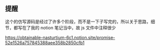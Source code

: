 ## 提醒

这个的仿写源码是经过了许多个阶段，而不是一下子写完的，所以关于思路，细节，都写在了我的 notion 笔记当中，故 js 文件中注释很少

https://obtainable-nasturtium-6c1.notion.site/promise-52e1526a757845388aee358b2850cfb1